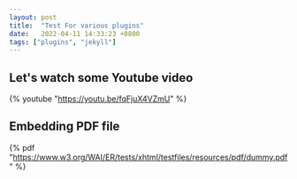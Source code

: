 ```yaml
---
layout: post
title:  "Test For various plugins"
date:   2022-04-11 14:33:23 +0800
tags: ["plugins", "jekyll"]
---
```


## Let's watch some Youtube video

{% youtube "https://youtu.be/fqFjuX4VZmU" %}

## Embedding PDF file

{% pdf "https://www.w3.org/WAI/ER/tests/xhtml/testfiles/resources/pdf/dummy.pdf" %}